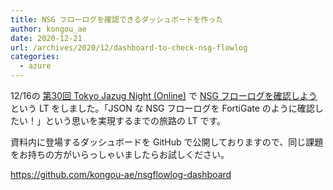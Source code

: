 ```yaml
---
title: NSG フローログを確認できるダッシュボードを作った
author: kongou_ae
date: 2020-12-21
url: /archives/2020/12/dashboard-to-check-nsg-flowlog
categories:
  - azure
---
```


12/16の [第30回 Tokyo Jazug Night (Online)](https://jazug.connpass.com/event/197139/) で [NSG フローログを確認しよう](https://speakerdeck.com/kongou_ae/how-to-confirm-nsg-flow-log)という LT をしました。「JSON な NSG フローログを FortiGate のように確認したい！」という思いを実現するまでの旅路の LT です。

<script async class="speakerdeck-embed" data-id="50b97b5776a74901ad5fe77352998179" data-ratio="1.77777777777778" src="//speakerdeck.com/assets/embed.js"></script>

資料内に登場するダッシュボードを GitHub で公開しておりますので、同じ課題をお持ちの方がいらっしゃいましたらお試しください。

https://github.com/kongou-ae/nsgflowlog-dashboard
